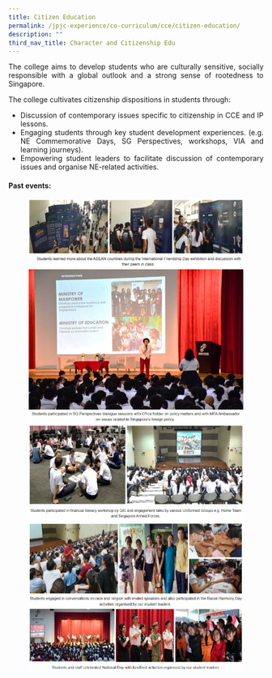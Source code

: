 ```yaml
---
title: Citizen Education
permalink: /jpjc-experience/co-curriculum/cce/citizen-education/
description: ""
third_nav_title: Character and Citizenship Edu
---
```

<div align=justify>

<p>
The college aims to develop students who are culturally sensitive, socially responsible with a global outlook and a strong sense of rootedness to Singapore.</p>

<p>
The college cultivates citizenship dispositions in students through:</p>
<ul>
	<li>Discussion of contemporary issues specific to citizenship in CCE and IP lessons.</li>
	<li>Engaging students through key student development experiences. (e.g. NE Commemorative Days, SG Perspectives, workshops, VIA and learning journeys).</li>
	<li>Empowering student leaders to facilitate discussion of contemporary issues and organise NE-related activities.</li></ul>

<h4><strong>Past events:</strong></h4>
<figure>
<img src="/images/past%20event%201.jpg">
<img src="/images/past%20event%201%20c.jpg">
<img src="/images/past%20event%202.jpg">
<img src="/images/past%20event%202%20c.jpg">
<img src="/images/past%20event%203.jpg">
<img src="/images/past%20event%203%20c.jpg">
<img src="/images/past%20event%204.jpg">
<img src="/images/past%20event%204%20c.png">
<img src="/images/past%20event%205.jpg">
<img src="/images/past%20event%205%20c.png"></figure>